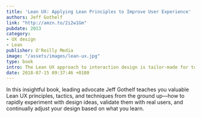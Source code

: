 ```yaml
---
title: 'Lean UX: Applying Lean Principles to Improve User Experience'
authors: Jeff Gothelf
link: "http://amzn.to/2i2w1Gm"
pubdate: 2013
category:
- UX design
- Lean
publisher: O'Reilly Media
image: "/assets/images/lean-ux.jpg"
type: book
intro: The Lean UX approach to interaction design is tailor-made for today’s web-driven reality.
date: 2018-07-15 09:37:46 +0100
---
```


 In this insightful book, leading advocate Jeff Gothelf teaches you valuable Lean UX principles, tactics, and techniques from the ground up—how to rapidly experiment with design ideas, validate them with real users, and continually adjust your design based on what you learn.